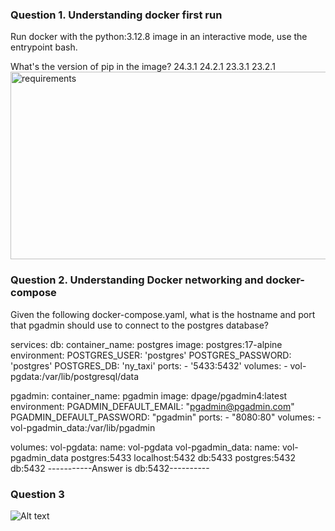### Question 1. Understanding docker first run
Run docker with the python:3.12.8 image in an interactive mode, use the entrypoint bash.

What's the version of pip in the image?
24.3.1
24.2.1
23.3.1
23.2.1
<img src="https://github.com/user-attachments/assets/732cdb54-0f9d-4ca2-887a-7ab574517363" alt="requirements" width="600" height="300">![]()

### Question 2. Understanding Docker networking and docker-compose
Given the following docker-compose.yaml, what is the hostname and port that pgadmin should use to connect to the postgres database?

services:
  db:
    container_name: postgres
    image: postgres:17-alpine
    environment:
      POSTGRES_USER: 'postgres'
      POSTGRES_PASSWORD: 'postgres'
      POSTGRES_DB: 'ny_taxi'
    ports:
      - '5433:5432'
    volumes:
      - vol-pgdata:/var/lib/postgresql/data

  pgadmin:
    container_name: pgadmin
    image: dpage/pgadmin4:latest
    environment:
      PGADMIN_DEFAULT_EMAIL: "pgadmin@pgadmin.com"
      PGADMIN_DEFAULT_PASSWORD: "pgadmin"
    ports:
      - "8080:80"
    volumes:
      - vol-pgadmin_data:/var/lib/pgadmin  

volumes:
  vol-pgdata:
    name: vol-pgdata
  vol-pgadmin_data:
    name: vol-pgadmin_data
postgres:5433
localhost:5432
db:5433
postgres:5432
db:5432 -----------Answer is db:5432----------

### Question 3
![Alt text](C:\Users\HSY\Desktop\homework1_3.PNG)

